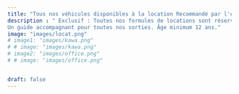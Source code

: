 ```yaml
---
title: "Tous nos véhicules disponibles à la location Recommandé par l'office de tourisme "
description : " Exclusif : Toutes nos formules de locations sont réservables jusqu’à 20 heures avant l’évènement!!!
Un guide accompagnant pour toutes nos sorties. Âge minimum 12 ans."
image: "images/locat.png"
# image1: "images/kawa.png"
# # image: "images/kawa.png"
# image2: "images/office.png"
# # image: "images/office.png"


draft: false
---
```

